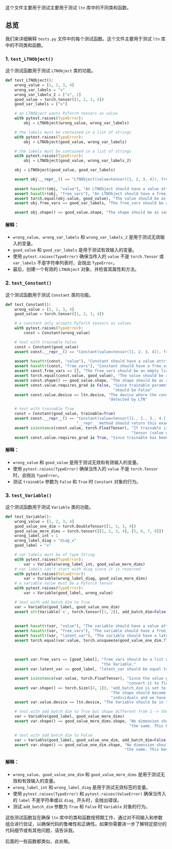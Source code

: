 这个文件主要用于测试主要用于测试 `ltn` 库中的不同类和函数。

## 总览


我们来详细解释 `tests.py` 文件中的每个测试函数。这个文件主要用于测试 `ltn` 库中的不同类和函数。

### 1. `test_LTNObject()`

这个测试函数用于测试 `LTNObject` 类的功能。

```python
def test_LTNObject():
    wrong_value = [1, 2, 3, 4]
    wrong_var_labels = "x"
    wrong_var_labels_2 = ["x", 2]
    good_value = torch.tensor([1, 2, 3, 4])
    good_var_labels = ["x"]

    # an LTNObject wants PyTorch tensors as value
    with pytest.raises(TypeError):
        obj = LTNObject(wrong_value, wrong_var_labels)

    # the labels must be contained in a list of strings
    with pytest.raises(TypeError):
        obj = LTNObject(good_value, wrong_var_labels)

    # the labels must be contained in a list of strings
    with pytest.raises(TypeError):
        obj = LTNObject(good_value, wrong_var_labels_2)

    obj = LTNObject(good_value, good_var_labels)

    assert obj.__repr__() == "LTNObject(value=tensor([1, 2, 3, 4]), free_vars=['x'])", "The __repr__ method " \
                                                                                       "should return this exact value"
    assert hasattr(obj, "value"), "An LTNObject should have a value attribute"
    assert hasattr(obj, "free_vars"), "An LTNObject should have a free_vars attribute"
    assert torch.equal(obj.value, good_value), "The value should be as same as the parameter"
    assert obj.free_vars == good_var_labels, "The free_vars should be as same as the parameter"

    assert obj.shape() == good_value.shape, "The shape should be as same as the shape of the tensor given in input"
```

#### 解释：

- `wrong_value`、`wrong_var_labels` 和 `wrong_var_labels_2` 是用于测试无效输入的变量。
- `good_value` 和 `good_var_labels` 是用于测试有效输入的变量。
- 使用 `pytest.raises(TypeError)` 确保当传入的 `value` 不是 `torch.Tensor` 或 `var_labels` 不是字符串列表时，会抛出 `TypeError`。
- 最后，创建一个有效的 `LTNObject` 对象，并检查其属性和方法。

### 2. `test_Constant()`

这个测试函数用于测试 `Constant` 类的功能。

```python
def test_Constant():
    wrong_value = [1, 2, 3, 4]
    good_value = torch.tensor([1, 2, 3, 4])

    # a constant only accepts PyTorch tensors as values
    with pytest.raises(TypeError):
        const = Constant(wrong_value)

    # test with trainable False
    const = Constant(good_value)
    assert const.__repr__() == "Constant(value=tensor([1, 2, 3, 4]), free_vars=[])", "The __repr__ method " \
                                                                                     "should return this exact value"
    assert hasattr(const, "value"), "Constant should have a value attribute"
    assert hasattr(const, "free_vars"), "Constant should have a free_vars attribute"
    assert const.free_vars == [], "The free_vars should be an empty list"
    assert torch.equal(const.value, good_value), "The value should be as same as the parameter"
    assert const.shape() == good_value.shape, "The shape should be as same as the shape of the tensor given in input"
    assert const.value.requires_grad is False, "Since trainable parameter has default value to False, required_grad " \
                                               "should be False"
    assert const.value.device == ltn.device, "The device where the constant is should be as same as the device " \
                                             "detected by LTN"

    # test with trainable True
    const = Constant(good_value, trainable=True)
    assert const.__repr__() == "Constant(value=tensor([1., 2., 3., 4.], requires_grad=True), free_vars=[])", "The " \
                               "__repr__ method should return this exact value"
    assert isinstance(const.value, torch.FloatTensor), "If trainable is set to True, the system should convert the " \
                                                       "tensor (value of the constant) to float"
    assert const.value.requires_grad is True, "Since trainable has been set to True, required_grad should be True"
```

#### 解释：

- `wrong_value` 和 `good_value` 是用于测试无效和有效输入的变量。
- 使用 `pytest.raises(TypeError)` 确保当传入的 `value` 不是 `torch.Tensor` 时，会抛出 `TypeError`。
- 测试 `trainable` 参数为 `False` 和 `True` 时 `Constant` 对象的行为。

### 3. `test_Variable()`

这个测试函数用于测试 `Variable` 类的功能。

```python
def test_Variable():
    wrong_value = [1, 2, 3, 4]
    good_value_one_dim = torch.DoubleTensor([1, 2, 3, 4])
    good_value_more_dims = torch.tensor([[1, 2, 3, 4], [5, 6, 7, 8]])
    wrong_label_int = 1
    wrong_label_diag = "diag_x"
    good_label = "x"

    # var labels must be of type String
    with pytest.raises(TypeError):
        var = Variable(wrong_label_int, good_value_more_dims)
    # var labels can't start with diag since it is reserved
    with pytest.raises(ValueError):
        var = Variable(wrong_label_diag, good_value_more_dims)
    # a variable value must be a PyTorch tensor
    with pytest.raises(TypeError):
        var = Variable(good_label, wrong_value)

    # test with add_batch_dim to True
    var = Variable(good_label, good_value_one_dim)
    assert str(Variable('x', torch.tensor([1, 2]), add_batch_dim=False)) == "Variable(value=tensor([1, 2]), " \
                                                                            "free_vars=['x'])", "The __repr__ method " \
                                                                                       "should return this exact value"
    assert hasattr(var, "value"), "The variable should have a value attribute"
    assert hasattr(var, "free_vars"), "The variable should have a free_vars attribute"
    assert hasattr(var, "latent_var"), "The variable should have a latent_var attribute"
    assert torch.equal(var.value, torch.unsqueeze(good_value_one_dim.float(), 1)), "The value should be as same " \
                                                                                   "as the parameter, but" \
                                                                                   " with an added dimension, " \
                                                                                   "since add_batch_dim is True."
    assert var.free_vars == [good_label], "free_vars should be a list which contains the var labels given to" \
                                          "the Variable."
    assert var.latent_var == good_label, "latent_var should be equal to the given var label."

    assert isinstance(var.value, torch.FloatTensor), "Since the value passed to the Variable is double, LTN should " \
                                                     "convert it to float to avoid type incompatibilities."
    assert var.shape() == torch.Size([4, 1]), "add_batch_dim is set to True and the shape of the Variable is [1]." \
                                              "The shape should become [4, 1] since the Variable contains 4 " \
                                              "individuals and we have decided to add the batch dimension."
    assert var.value.device == ltn.device, "The Variable should be in the same device as the device detected by LTN."

    # test with add_batch_dim to True but shape different from 1 -> the batch dim should not be added
    var = Variable(good_label, good_value_more_dims)
    assert var.shape() == good_value_more_dims.shape, "No dimension should be added, so the shape should remain " \
                                                      "the same. This because the passed value has already a batch dim."

    # test with add_batch_dim to False
    var = Variable(good_label, good_value_one_dim, add_batch_dim=False)
    assert var.shape() == good_value_one_dim.shape, "No dimension should be added, so the shape should remain " \
                                                    "the same. This because add_batch_dim is set to False."
```

#### 解释：

- `wrong_value`、`good_value_one_dim` 和 `good_value_more_dims` 是用于测试无效和有效输入的变量。
- `wrong_label_int` 和 `wrong_label_diag` 是用于测试无效标签的变量。
- 使用 `pytest.raises(TypeError)` 和 `pytest.raises(ValueError)` 确保当传入的 `label` 不是字符串或以 `diag_` 开头时，会抛出错误。
- 测试 `add_batch_dim` 参数为 `True` 和 `False` 时 `Variable` 对象的行为。

这些测试函数旨在确保 `ltn` 库中的类和函数按预期工作，通过对不同输入和参数组合进行验证，以确保代码的鲁棒性和正确性。如果你需要进一步了解特定部分的代码细节或有其他问题，请告诉我。

后面的一些函数都类似，此处略。
